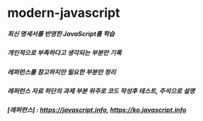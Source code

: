# modern-javascript
##### 최신 명세서를 반영한 JavaScript를 학습
##### 개인적으로 부족하다고 생각되는 부분만 기록
##### 레퍼런스를 참고하지만 필요한 부분만 정리
##### 레퍼런스 자료 하단의 과제 부분 위주로 코드 작성후 테스트, 주석으로 설명
##### [레퍼런스] : https://javascript.info, https://ko.javascript.info
